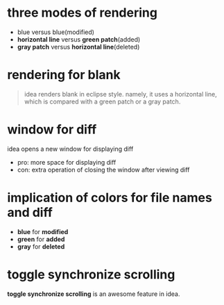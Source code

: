 # three modes of rendering
- blue versus blue(modified)
- **horizontal line** versus **green patch**(added)
- **gray patch** versus **horizontal line**(deleted)

# rendering for blank
> idea renders blank in eclipse style.
namely, it uses a horizontal line, which is compared with
a green patch or a gray patch.

# window for diff
idea opens a new window for displaying diff
- pro: more space for displaying diff
- con: extra operation of closing the window after viewing diff
# implication of colors for file names and diff 
- **blue** for **modified**
- **green** for **added**
- **gray** for **deleted**

# toggle synchronize scrolling
**toggle synchronize scrolling** is an awesome feature in idea. 

